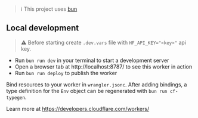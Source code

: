 > ℹ️ This project uses [bun](https://bun.sh)

## Local development
> ⚠️ Before starting create `.dev.vars` file with `HF_API_KEY="<key>"` api key.

- Run `bun run dev` in your terminal to start a development server
- Open a browser tab at http://localhost:8787/ to see this worker in action
- Run `bun run deploy` to publish the worker


Bind resources to your worker in `wrangler.jsonc`. After adding bindings, a type definition for the
`Env` object can be regenerated with `bun run cf-typegen`.


Learn more at https://developers.cloudflare.com/workers/
